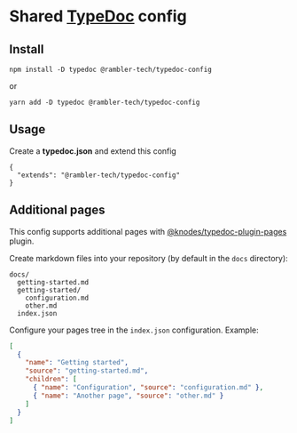 # Shared [TypeDoc](https://typedoc.org) config

## Install

```
npm install -D typedoc @rambler-tech/typedoc-config
```

or

```
yarn add -D typedoc @rambler-tech/typedoc-config
```

## Usage

Create a **typedoc.json** and extend this config

```
{
  "extends": "@rambler-tech/typedoc-config"
}
```

## Additional pages

This config supports additional pages with [@knodes/typedoc-plugin-pages](https://github.com/KnodesCommunity/typedoc-plugins/tree/develop/packages/plugin-pages) plugin.

Create markdown files into your repository (by default in the `docs` directory):

```
docs/
  getting-started.md
  getting-started/
    configuration.md
    other.md
  index.json
```

Configure your pages tree in the `index.json` configuration. Example:

```json
[
  {
    "name": "Getting started",
    "source": "getting-started.md",
    "children": [
      { "name": "Configuration", "source": "configuration.md" },
      { "name": "Another page", "source": "other.md" }
    ]
  }
]
```
